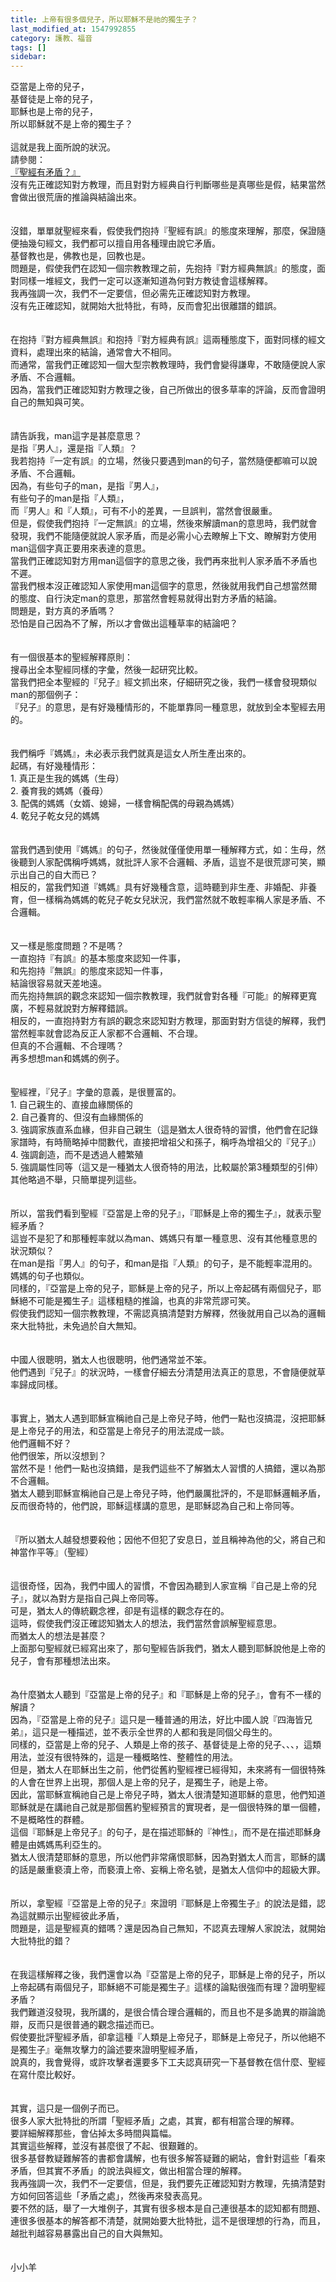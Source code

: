```yaml
---
title: 上帝有很多個兒子，所以耶穌不是祂的獨生子？
last_modified_at: 1547992855
category: 護教、福音
tags: []
sidebar: 
---
```


<p>亞當是上帝的兒子，<br/>基督徒是上帝的兒子，<br/>耶穌也是上帝的兒子，<br/>所以耶穌就不是上帝的獨生子？<br/><br/><!--more-->這就是我上面所說的狀況。<br/>請參閱：<br/><a href="/posts/269195156">『聖經有矛盾？』</a><br/>沒有先正確認知對方教理，而且對對方經典自行判斷哪些是真哪些是假，結果當然會做出很荒唐的推論與結論出來。<br/><br/><br/>沒錯，單單就聖經來看，假使我們抱持『聖經有誤』的態度來理解，那麼，保證隨便抽幾句經文，我們都可以擅自用各種理由說它矛盾。<br/>基督教也是，佛教也是，回教也是。<br/>問題是，假使我們在認知一個宗教教理之前，先抱持『對方經典無誤』的態度，面對同樣一堆經文，我們一定可以逐漸知道為何對方教徒會這樣解釋。<br/>我再強調一次，我們不一定要信，但必需先正確認知對方教理。<br/>沒有先正確認知，就開始大批特批，有時，反而會犯出很離譜的錯誤。<br/><br/><br/>在抱持『對方經典無誤』和抱持『對方經典有誤』這兩種態度下，面對同樣的經文資料，處理出來的結論，通常會大不相同。<br/>而通常，當我們正確認知一個大型宗教教理時，我們會變得謙卑，不敢隨便說人家矛盾、不合邏輯。<br/>因為，當我們正確認知對方教理之後，自己所做出的很多草率的評論，反而會證明自己的無知與可笑。<br/><br/><br/>請告訴我，man這字是甚麼意思？<br/>是指『男人』，還是指『人類』？<br/>我若抱持『一定有誤』的立場，然後只要遇到man的句子，當然隨便都嘛可以說矛盾、不合邏輯。<br/>因為，有些句子的man，是指『男人』，<br/>有些句子的man是指『人類』，<br/>而『男人』和『人類』，可有不小的差異，一旦誤判，當然會很嚴重。<br/>但是，假使我們抱持『一定無誤』的立場，然後來解讀man的意思時，我們就會發現，我們不能隨便就說人家矛盾，而是必需小心去瞭解上下文、瞭解對方使用man這個字真正要用來表達的意思。<br/>當我們正確認知對方用man這個字的意思之後，我們再來批判人家矛盾不矛盾也不遲。<br/>當我們根本沒正確認知人家使用man這個字的意思，然後就用我們自己想當然爾的態度、自行決定man的意思，那當然會輕易就得出對方矛盾的結論。<br/>問題是，對方真的矛盾嗎？<br/>恐怕是自己因為不了解，所以才會做出這種草率的結論吧？<br/><br/><br/>有一個很基本的聖經解釋原則：<br/>搜尋出全本聖經同樣的字彙，然後一起研究比較。<br/>當我們把全本聖經的『兒子』經文抓出來，仔細研究之後，我們一樣會發現類似man的那個例子：<br/>『兒子』的意思，是有好幾種情形的，不能單靠同一種意思，就放到全本聖經去用的。<br/><br/><br/>我們稱呼『媽媽』，未必表示我們就真是這女人所生產出來的。<br/>起碼，有好幾種情形：<br/>1.	真正是生我的媽媽（生母）<br/>2.	養育我的媽媽（養母）<br/>3.	配偶的媽媽（女婿、媳婦，一樣會稱配偶的母親為媽媽）<br/>4.	乾兒子乾女兒的媽媽<br/><br/><br/>當我們遇到使用『媽媽』的句子，然後就僅僅使用單一種解釋方式，如：生母，然後聽到人家配偶稱呼媽媽，就批評人家不合邏輯、矛盾，這豈不是很荒謬可笑，顯示出自己的自大而已？<br/>相反的，當我們知道『媽媽』具有好幾種含意，這時聽到非生產、非婚配、非養育，但一樣稱為媽媽的乾兒子乾女兒狀況，我們當然就不敢輕率稱人家是矛盾、不合邏輯。<br/><br/><br/>又一樣是態度問題？不是嗎？<br/>一直抱持『有誤』的基本態度來認知一件事，<br/>和先抱持『無誤』的態度來認知一件事，<br/>結論很容易就天差地遠。<br/>而先抱持無誤的觀念來認知一個宗教教理，我們就會對各種『可能』的解釋更寬廣，不輕易就說對方解釋錯誤。<br/>相反的，一直抱持對方有誤的觀念來認知對方教理，那面對對方信徒的解釋，我們當然輕率就會認為反正人家都不合邏輯、不合理。<br/>但真的不合邏輯、不合理嗎？<br/>再多想想man和媽媽的例子。<br/><br/><br/>聖經裡，『兒子』字彙的意義，是很豐富的。<br/>1.	自己親生的、直接血緣關係的<br/>2.	自己養育的、但沒有血緣關係的<br/>3.	強調家族直系血緣，但非自己親生（這是猶太人很奇特的習慣，他們會在記錄家譜時，有時簡略掉中間數代，直接把增祖父和孫子，稱呼為增祖父的『兒子』）<br/>4.	強調創造，而不是透過人體繁殖<br/>5.	強調屬性同等（這又是一種猶太人很奇特的用法，比較屬於第3種類型的引伸）<br/>其他略過不舉，只簡單提列這些。<br/><br/><br/>所以，當我們看到聖經『亞當是上帝的兒子』，『耶穌是上帝的獨生子』，就表示聖經矛盾？<br/>這豈不是犯了和那種輕率就以為man、媽媽只有單一種意思、沒有其他種意思的狀況類似？<br/>在man是指『男人』的句子，和man是指『人類』的句子，是不能輕率混用的。<br/>媽媽的句子也類似。<br/>同樣的，『亞當是上帝的兒子，耶穌是上帝的兒子，所以上帝起碼有兩個兒子，耶穌絕不可能是獨生子』這樣粗糙的推論，也真的非常荒謬可笑。<br/>假使我們認知一個宗教教理，不需認真搞清楚對方解釋，然後就用自己以為的邏輯來大批特批，未免過於自大無知。<br/><br/><br/>中國人很聰明，猶太人也很聰明，他們通常並不笨。<br/>他們遇到『兒子』的狀況時，一樣會仔細去分清楚用法真正的意思，不會隨便就草率歸成同樣。<br/><br/><br/>事實上，猶太人遇到耶穌宣稱祂自己是上帝兒子時，他們一點也沒搞混，沒把耶穌是上帝兒子的用法，和亞當是上帝兒子的用法混成一談。<br/>他們邏輯不好？<br/>他們很笨，所以沒想到？<br/>當然不是！他們一點也沒搞錯，是我們這些不了解猶太人習慣的人搞錯，還以為那不合邏輯。<br/>猶太人聽到耶穌宣稱祂自己是上帝兒子時，他們嚴厲批評的，不是耶穌邏輯矛盾，反而很奇特的，他們說，耶穌這樣講的意思，是耶穌認為自己和上帝同等。<br/><br/><br/>『所以猶太人越發想要殺他；因他不但犯了安息日，並且稱神為他的父，將自己和神當作平等』（聖經）<br/><br/><br/>這很奇怪，因為，我們中國人的習慣，不會因為聽到人家宣稱『自己是上帝的兒子』，就以為對方是指自己與上帝同等。<br/>可是，猶太人的傳統觀念裡，卻是有這樣的觀念存在的。<br/>這時，假使我們沒正確認知猶太人的想法，我們當然會誤解聖經意思。<br/>而猶太人的想法是甚麼？<br/>上面那句聖經就已經寫出來了，那句聖經告訴我們，猶太人聽到耶穌說他是上帝的兒子，會有那種想法出來。<br/><br/><br/>為什麼猶太人聽到『亞當是上帝的兒子』和『耶穌是上帝的兒子』，會有不一樣的解讀？<br/>因為，『亞當是上帝的兒子』這只是一種普通的用法，好比中國人說『四海皆兄弟』，這只是一種描述，並不表示全世界的人都和我是同個父母生的。<br/>同樣的，亞當是上帝的兒子、人類是上帝的孩子、基督徒是上帝的兒子、、、，這類用法，並沒有很特殊的，這是一種概略性、整體性的用法。<br/>但是，猶太人在耶穌出生之前，他們從舊約聖經裡已經得知，未來將有一個很特殊的人會在世界上出現，那個人是上帝的兒子，是獨生子，祂是上帝。<br/>因此，當耶穌宣稱祂自己是上帝兒子時，猶太人很清楚知道耶穌的意思，他們知道耶穌就是在講祂自己就是那個舊約聖經預言的實現者，是一個很特殊的單一個體，不是概略性的群體。<br/>這個『耶穌是上帝兒子』的句子，是在描述耶穌的『神性』，而不是在描述耶穌身體是由媽媽馬利亞生的。<br/>猶太人很清楚耶穌的意思，所以他們非常痛恨耶穌，因為對猶太人而言，耶穌的講的話是嚴重褻瀆上帝，而褻瀆上帝、妄稱上帝名號，是猶太人信仰中的超級大罪。<br/><br/><br/>所以，拿聖經『亞當是上帝的兒子』來證明『耶穌是上帝獨生子』的說法是錯，認為這就顯示出聖經彼此矛盾，<br/>問題是，這是聖經真的錯嗎？還是因為自己無知，不認真去理解人家說法，就開始大批特批的錯？<br/><br/><br/>在我這樣解釋之後，我們還會以為『亞當是上帝的兒子，耶穌是上帝的兒子，所以上帝起碼有兩個兒子，耶穌絕不可能是獨生子』這樣的論點很強而有理？證明聖經矛盾？<br/>我們難道沒發現，我所講的，是很合情合理合邏輯的，而且也不是多詭異的辯論詭辯，反而只是很普通的觀念描述而已。<br/>假使要批評聖經矛盾，卻拿這種『人類是上帝兒子，耶穌是上帝兒子，所以他絕不是獨生子』毫無攻擊力的論述要來證明聖經矛盾，<br/>說真的，我會覺得，或許攻擊者還要多下工夫認真研究一下基督教在信什麼、聖經在寫什麼比較好。<br/><br/><br/>其實，這只是一個例子而已。<br/>很多人家大批特批的所謂「聖經矛盾」之處，其實，都有相當合理的解釋。<br/>要詳細解釋那些，會佔掉太多時間與篇幅。<br/>其實這些解釋，並沒有甚麼很了不起、很艱難的。<br/>很多基督教疑難解答的書都會講解，也有很多解答疑難的網站，會針對這些「看來矛盾，但其實不矛盾」的說法與經文，做出相當合理的解釋。<br/>我再強調一次，我們不一定要信，但是，我們要先正確認知對方教理，先搞清楚對方如何回答這些「矛盾之處」，然後再來發表高見。<br/>要不然的話，舉了一大堆例子，其實有很多根本是自己連很基本的認知都有問題、連很多很基本的解答都不清楚，就開始要大批特批，這不是很理想的行為，而且，越批判越容易暴露出自己的自大與無知。<br/><br/><br/>小小羊<br/><br/><br/></p>